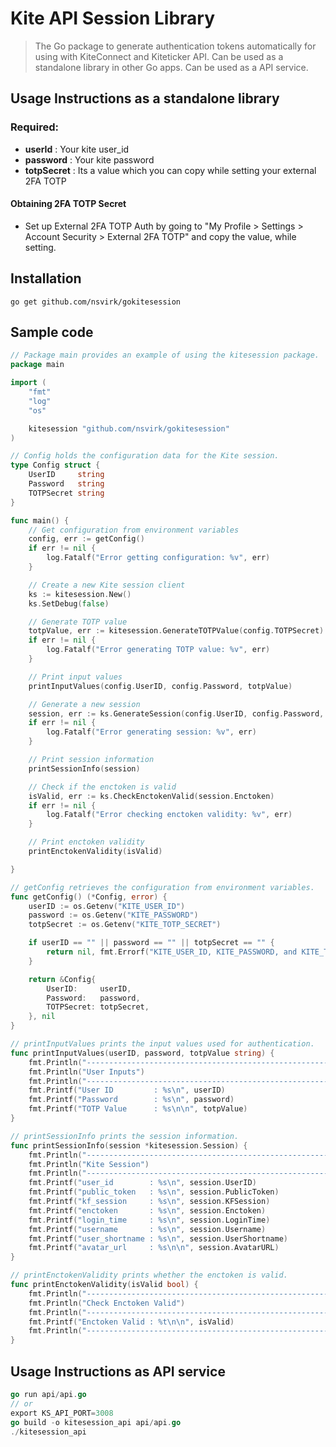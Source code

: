 # Kite API Session Library

> The Go package to generate authentication tokens automatically for using with KiteConnect and Kiteticker API.
> Can be used as a standalone library in other Go apps.
> Can be used as a API service.

## Usage Instructions as a standalone library

### Required:

- **userId** : Your kite user_id
- **password** : Your kite password
- **totpSecret** : Its a value which you can copy while setting your external 2FA TOTP

#### Obtaining 2FA TOTP Secret

- Set up External 2FA TOTP Auth by going to "My Profile > Settings > Account Security > External 2FA TOTP" and copy the value, while setting.

## Installation

```
go get github.com/nsvirk/gokitesession
```

## Sample code

```go
// Package main provides an example of using the kitesession package.
package main

import (
	"fmt"
	"log"
	"os"

	kitesession "github.com/nsvirk/gokitesession"
)

// Config holds the configuration data for the Kite session.
type Config struct {
	UserID     string
	Password   string
	TOTPSecret string
}

func main() {
	// Get configuration from environment variables
	config, err := getConfig()
	if err != nil {
		log.Fatalf("Error getting configuration: %v", err)
	}

	// Create a new Kite session client
	ks := kitesession.New()
	ks.SetDebug(false)

	// Generate TOTP value
	totpValue, err := kitesession.GenerateTOTPValue(config.TOTPSecret)
	if err != nil {
		log.Fatalf("Error generating TOTP value: %v", err)
	}

	// Print input values
	printInputValues(config.UserID, config.Password, totpValue)

	// Generate a new session
	session, err := ks.GenerateSession(config.UserID, config.Password, totpValue)
	if err != nil {
		log.Fatalf("Error generating session: %v", err)
	}

	// Print session information
	printSessionInfo(session)

	// Check if the enctoken is valid
	isValid, err := ks.CheckEnctokenValid(session.Enctoken)
	if err != nil {
		log.Fatalf("Error checking enctoken validity: %v", err)
	}

	// Print enctoken validity
	printEnctokenValidity(isValid)

}

// getConfig retrieves the configuration from environment variables.
func getConfig() (*Config, error) {
	userID := os.Getenv("KITE_USER_ID")
	password := os.Getenv("KITE_PASSWORD")
	totpSecret := os.Getenv("KITE_TOTP_SECRET")

	if userID == "" || password == "" || totpSecret == "" {
		return nil, fmt.Errorf("KITE_USER_ID, KITE_PASSWORD, and KITE_TOTP_SECRET environment variables must be set")
	}

	return &Config{
		UserID:     userID,
		Password:   password,
		TOTPSecret: totpSecret,
	}, nil
}

// printInputValues prints the input values used for authentication.
func printInputValues(userID, password, totpValue string) {
	fmt.Println("--------------------------------------------------------------")
	fmt.Println("User Inputs")
	fmt.Println("--------------------------------------------------------------")
	fmt.Printf("User ID      	: %s\n", userID)
	fmt.Printf("Password     	: %s\n", password)
	fmt.Printf("TOTP Value   	: %s\n\n", totpValue)
}

// printSessionInfo prints the session information.
func printSessionInfo(session *kitesession.Session) {
	fmt.Println("--------------------------------------------------------------")
	fmt.Println("Kite Session")
	fmt.Println("--------------------------------------------------------------")
	fmt.Printf("user_id        : %s\n", session.UserID)
	fmt.Printf("public_token   : %s\n", session.PublicToken)
	fmt.Printf("kf_session     : %s\n", session.KFSession)
	fmt.Printf("enctoken       : %s\n", session.Enctoken)
	fmt.Printf("login_time     : %s\n", session.LoginTime)
	fmt.Printf("username       : %s\n", session.Username)
	fmt.Printf("user_shortname : %s\n", session.UserShortname)
	fmt.Printf("avatar_url     : %s\n\n", session.AvatarURL)
}

// printEnctokenValidity prints whether the enctoken is valid.
func printEnctokenValidity(isValid bool) {
	fmt.Println("--------------------------------------------------------------")
	fmt.Println("Check Enctoken Valid")
	fmt.Println("--------------------------------------------------------------")
	fmt.Printf("Enctoken Valid : %t\n\n", isValid)
	fmt.Println("--------------------------------------------------------------")
}

```

## Usage Instructions as API service

```go
go run api/api.go
// or
export KS_API_PORT=3008
go build -o kitesession_api api/api.go
./kitesession_api
```

